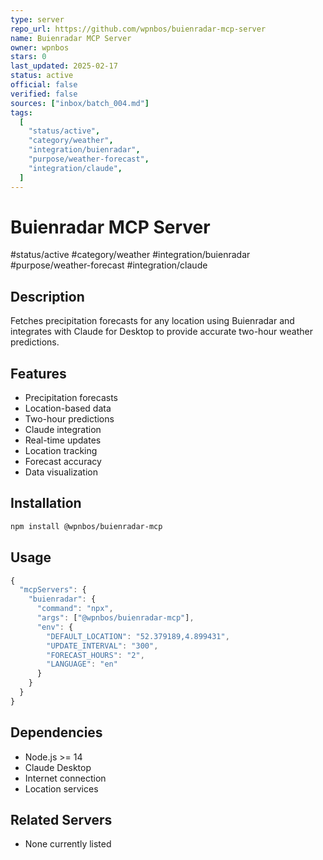 ```yaml
---
type: server
repo_url: https://github.com/wpnbos/buienradar-mcp-server
name: Buienradar MCP Server
owner: wpnbos
stars: 0
last_updated: 2025-02-17
status: active
official: false
verified: false
sources: ["inbox/batch_004.md"]
tags:
  [
    "status/active",
    "category/weather",
    "integration/buienradar",
    "purpose/weather-forecast",
    "integration/claude",
  ]
---
```


# Buienradar MCP Server

#status/active #category/weather #integration/buienradar #purpose/weather-forecast #integration/claude

## Description

Fetches precipitation forecasts for any location using Buienradar and integrates with Claude for Desktop to provide accurate two-hour weather predictions.

## Features

- Precipitation forecasts
- Location-based data
- Two-hour predictions
- Claude integration
- Real-time updates
- Location tracking
- Forecast accuracy
- Data visualization

## Installation

```bash
npm install @wpnbos/buienradar-mcp
```

## Usage

```javascript
{
  "mcpServers": {
    "buienradar": {
      "command": "npx",
      "args": ["@wpnbos/buienradar-mcp"],
      "env": {
        "DEFAULT_LOCATION": "52.379189,4.899431",
        "UPDATE_INTERVAL": "300",
        "FORECAST_HOURS": "2",
        "LANGUAGE": "en"
      }
    }
  }
}
```

## Dependencies

- Node.js >= 14
- Claude Desktop
- Internet connection
- Location services

## Related Servers

- None currently listed
